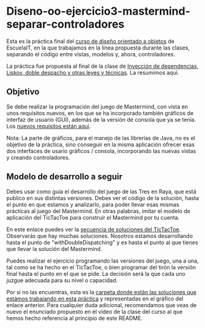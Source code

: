 # Diseno-oo-ejercicio3-mastermind-separar-controladores

Esta es la práctica final del [curso de diseño orientado a objetos](https://escuela.it/cursos/curso-de-diseno-orientado-a-objetos) de EscuelaIT, en la que trabajamos en la línea propuesta durante las clases, separando el código entre vistas, modelos y, ahora, controladores.

La práctica fue propuesta al final de la clase de [Inyección de dependencias, Liskov, doble despacho y otras leyes y técnicas](https://escuela.it/cursos/curso-de-diseno-orientado-a-objetos/clase/inyeccion-de-dependencias-liskov-doble-despacho-y-otras-leyes-y-tecnicas). La resumimos aquí.

## Objetivo

Se debe realizar la programación del juego de Mastermind, con vista en unos requisitos nuevos, en los que se ha incorporado también gráficos de interfaz de usuario (GUI), además de la versión de consola que ya se tenía. Los [nuevos requisitos están aquí](https://github.com/SantaTecla-mastermind/requirements/tree/master/2.Gr%C3%A1ficos).

Nota: La parte de gráficos, para el manejo de las librerías de Java, no es el objetivo de la práctica, sino conseguir en la misma aplicación ofrecer esas dos interfaces de usario gráficos / consola, incorporando las nuevas vistas y creando controladores.

## Modelo de desarrollo a seguir

Debes usar como guía el desarrollo del juego de las Tres en Raya, que está publico en sus distintas versiones. Debes ver el código de la solución, hasta el punto en que estamos y analizarlo, para poder llevar esas mismas prácticas al juego del Mastermind. En otras palabras, imitar el modelo de aplicación del TicTacToe para construir el Mastermind por tu cuenta.

En este enlace puedes ver la [secuencia de soluciones del TicTacToe](https://github.com/SantaTecla-ticTacToe/solution.java.swing.socket.sql). Observarás que hay muchas soluciones. Nosotros estamos desarrollando hasta el punto de "withDoubleDispatching" y es hasta el punto al que tienes que llevar la solución del Mastermind.

Puedes realizar el ejercicio programando las versiones del juego, una a una, tal como se ha hecho en el TicTacToe, o bien programar del tirón la versión final hasta el punto en el que se pide. La decisión será la que cada uno juzgue adecuada para su nivel o capacidad. 

Por si no las encuentras, esta es la [carpeta donde están las soluciones que estámos trabajando en esta práctica](https://github.com/SantaTecla-ticTacToe/solution.java.swing.socket.sql/tree/master/modelViewPresenter/presentationModel) y representadas en el gráfico del enlace anterior. Para cualquier duda adicional, recomendamos que veas de nuevo el enunciado propuesto en el vídeo de la clase del curso al que hemos hecho referencia al principio de este README.


